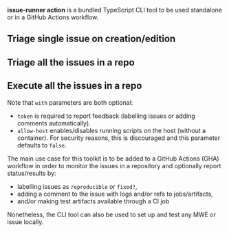 **issue-runner action** is a bundled TypeScript CLI tool to be used standalone or in a GitHub Actions workflow.

## Triage single issue on creation/edition

## Triage all the issues in a repo

## Execute all the issues in a repo


Note that `with` parameters are both optional:

-   `token` is required to report feedback (labelling issues or adding comments automatically).
-   `allow-host` enables/disables running scripts on the host (without a container). For security reasons, this is discouraged and this parameter defaults to `false`.


The main use case for this toolkit is to be added to a GitHub Actions (GHA) workflow in order to monitor the issues in a repository and optionally report status/results by:

- labelling issues as `reproducible` or `fixed?`,
- adding a comment to the issue with logs and/or refs to jobs/artifacts,
- and/or making test artifacts available through a CI job

Nonetheless, the CLI tool can also be used to set up and test any MWE or issue locally.